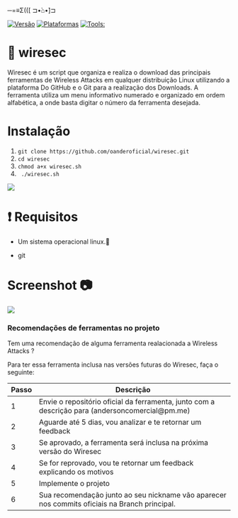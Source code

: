 ─=≡Σ(([ ⊐•̀⌂•́]⊐

[![Versão](https://img.shields.io/badge/vers%C3%A3o-1.2-sucecess.svg)](https://github.com/oandersonbsilva/wiresec/blob/master/wiresec.sh)
[![Plataformas](https://img.shields.io/badge/Plataformas-Linux%20x64%20%7C%20Linux%20x86-inactive.svg)](https://github.com/oandersonbsilva/wiresec)
[![Tools:](https://img.shields.io/badge/Tools%3A-48-blue.svg)](https://github.com/oandersonbsilva/wiresec/blob/master/wiresec.sh)
# 📡 wiresec 

Wiresec é um script que organiza e realiza o download das principais ferramentas de Wireless Attacks em qualquer distribuição Linux utilizando a plataforma Do GitHub e o Git para a realização dos Downloads. A ferramenta utiliza um menu informativo numerado e organizado em ordem alfabética, a onde basta digitar o número da ferramenta desejada.


# Instalação

<ol>
<li><code>git clone https://github.com/oanderoficial/wiresec.git</code></li>
<li><code>cd wiresec </code></li>
<li><code>chmod a+x wiresec.sh</code></li>
<li><code> ./wiresec.sh </code></li>
</ol>
<img src="https://raw.githubusercontent.com/oandersonbsilva/wiresec/master/banner.png">

# :exclamation: Requisitos

<ul>
<li>
<p>Um sistema operacional linux.🐧 </p>
</li>
<li>
<p>git
</p>
</li>
</ul>

# Screenshot 📷

<img src="https://raw.githubusercontent.com/oandersonbsilva/wiresec/master/imagem.png">


<h3> Recomendações de ferramentas no projeto </h3>
<p> Tem uma recomendação de alguma ferramenta realacionada a Wireless Attacks ? </p>
<p> Para ter essa ferramenta inclusa nas versões futuras do Wiresec, faça o seguinte: </p>
<table>
  <thead>
    <tr>
      <th>Passo</th>
      <th>Descrição</th>
    </tr>
  </thead>
  <tbody>
    <tr>
      <td>1</td>
      <td>Envie o repositório oficial da ferramenta, junto com a descrição para (andersoncomercial@pm.me)</td>
    </tr>
    <tr>
      <td>2</td>
      <td>Aguarde até 5 dias, vou analizar e te retornar um feedback</td>
    </tr>
    <tr>
      <td>3</td>
      <td>Se aprovado, a ferramenta será inclusa na próxima versão do Wiresec</td>
    </tr>
    <tr>
      <td>4</td>
      <td>Se for reprovado, vou te retornar um feedback explicando os motivos</td>
    </tr>
    <tr>
      <td>5</td>
      <td>Implemente o projeto</td>
    </tr>
    <tr>
      <td>6</td>
      <td> Sua recomendação junto ao seu nickname vão aparecer nos commits oficiais na Branch principal.</td>
    </tr>
  </tbody>
</table>
